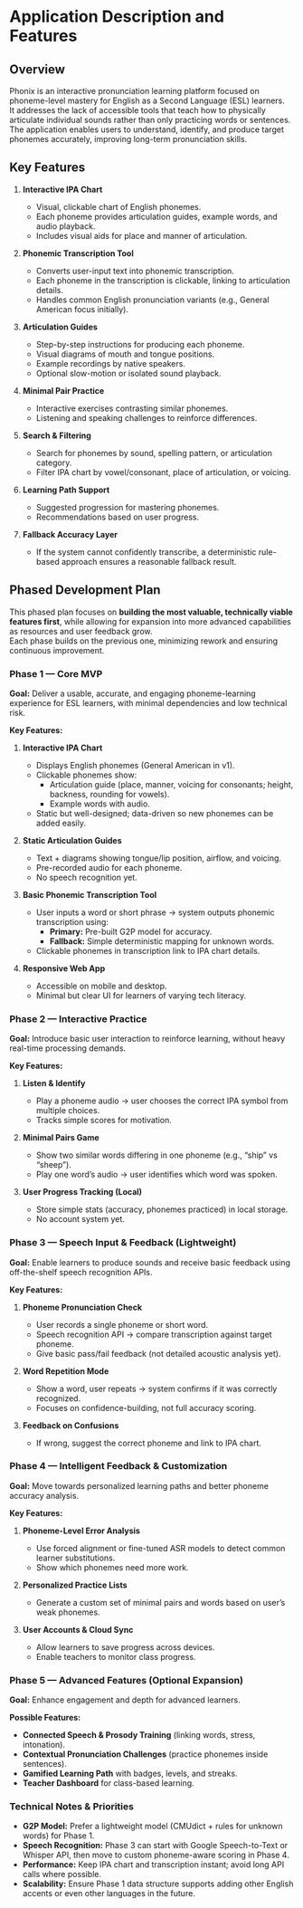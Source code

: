 # Application Description and Features

## Overview
Phonix is an interactive pronunciation learning platform focused on phoneme-level mastery for English as a Second Language (ESL) learners.  
It addresses the lack of accessible tools that teach how to physically articulate individual sounds rather than only practicing words or sentences.  
The application enables users to understand, identify, and produce target phonemes accurately, improving long-term pronunciation skills.

## Key Features
1. **Interactive IPA Chart**
   - Visual, clickable chart of English phonemes.
   - Each phoneme provides articulation guides, example words, and audio playback.
   - Includes visual aids for place and manner of articulation.

2. **Phonemic Transcription Tool**
   - Converts user-input text into phonemic transcription.
   - Each phoneme in the transcription is clickable, linking to articulation details.
   - Handles common English pronunciation variants (e.g., General American focus initially).

3. **Articulation Guides**
   - Step-by-step instructions for producing each phoneme.
   - Visual diagrams of mouth and tongue positions.
   - Example recordings by native speakers.
   - Optional slow-motion or isolated sound playback.

4. **Minimal Pair Practice**
   - Interactive exercises contrasting similar phonemes.
   - Listening and speaking challenges to reinforce differences.

5. **Search & Filtering**
   - Search for phonemes by sound, spelling pattern, or articulation category.
   - Filter IPA chart by vowel/consonant, place of articulation, or voicing.

6. **Learning Path Support**
   - Suggested progression for mastering phonemes.
   - Recommendations based on user progress.

7. **Fallback Accuracy Layer**
   - If the system cannot confidently transcribe, a deterministic rule-based approach ensures a reasonable fallback result.

## Phased Development Plan

This phased plan focuses on **building the most valuable, technically viable features first**, while allowing for expansion into more advanced capabilities as resources and user feedback grow.  
Each phase builds on the previous one, minimizing rework and ensuring continuous improvement.


### Phase 1 — Core MVP

**Goal:** Deliver a usable, accurate, and engaging phoneme-learning experience for ESL learners, with minimal dependencies and low technical risk.

**Key Features:**
1. **Interactive IPA Chart**  
   - Displays English phonemes (General American in v1).  
   - Clickable phonemes show:  
     - Articulation guide (place, manner, voicing for consonants; height, backness, rounding for vowels).  
     - Example words with audio.  
   - Static but well-designed; data-driven so new phonemes can be added easily.

2. **Static Articulation Guides**  
   - Text + diagrams showing tongue/lip position, airflow, and voicing.  
   - Pre-recorded audio for each phoneme.  
   - No speech recognition yet.

3. **Basic Phonemic Transcription Tool**  
   - User inputs a word or short phrase → system outputs phonemic transcription using:  
     - **Primary:** Pre-built G2P model for accuracy.  
     - **Fallback:** Simple deterministic mapping for unknown words.  
   - Clickable phonemes in transcription link to IPA chart details.

4. **Responsive Web App**  
   - Accessible on mobile and desktop.  
   - Minimal but clear UI for learners of varying tech literacy.

### Phase 2 — Interactive Practice

**Goal:** Introduce basic user interaction to reinforce learning, without heavy real-time processing demands.

**Key Features:**
1. **Listen & Identify**  
   - Play a phoneme audio → user chooses the correct IPA symbol from multiple choices.  
   - Tracks simple scores for motivation.

2. **Minimal Pairs Game**  
   - Show two similar words differing in one phoneme (e.g., “ship” vs “sheep”).  
   - Play one word’s audio → user identifies which word was spoken.

3. **User Progress Tracking (Local)**  
   - Store simple stats (accuracy, phonemes practiced) in local storage.  
   - No account system yet.

### Phase 3 — Speech Input & Feedback (Lightweight)

**Goal:** Enable learners to produce sounds and receive basic feedback using off-the-shelf speech recognition APIs.

**Key Features:**
1. **Phoneme Pronunciation Check**  
   - User records a single phoneme or short word.  
   - Speech recognition API → compare transcription against target phoneme.  
   - Give basic pass/fail feedback (not detailed acoustic analysis yet).

2. **Word Repetition Mode**  
   - Show a word, user repeats → system confirms if it was correctly recognized.  
   - Focuses on confidence-building, not full accuracy scoring.

3. **Feedback on Confusions**  
   - If wrong, suggest the correct phoneme and link to IPA chart.

### Phase 4 — Intelligent Feedback & Customization

**Goal:** Move towards personalized learning paths and better phoneme accuracy analysis.

**Key Features:**
1. **Phoneme-Level Error Analysis**  
   - Use forced alignment or fine-tuned ASR models to detect common learner substitutions.  
   - Show which phonemes need more work.

2. **Personalized Practice Lists**  
   - Generate a custom set of minimal pairs and words based on user’s weak phonemes.

3. **User Accounts & Cloud Sync**  
   - Allow learners to save progress across devices.  
   - Enable teachers to monitor class progress.

### Phase 5 — Advanced Features (Optional Expansion)

**Goal:** Enhance engagement and depth for advanced learners.

**Possible Features:**
- **Connected Speech & Prosody Training** (linking words, stress, intonation).  
- **Contextual Pronunciation Challenges** (practice phonemes inside sentences).  
- **Gamified Learning Path** with badges, levels, and streaks.  
- **Teacher Dashboard** for class-based learning.

### Technical Notes & Priorities

- **G2P Model:** Prefer a lightweight model (CMUdict + rules for unknown words) for Phase 1.
- **Speech Recognition:** Phase 3 can start with Google Speech-to-Text or Whisper API, then move to custom phoneme-aware scoring in Phase 4.  
- **Performance:** Keep IPA chart and transcription instant; avoid long API calls where possible.  
- **Scalability:** Ensure Phase 1 data structure supports adding other English accents or even other languages in the future.